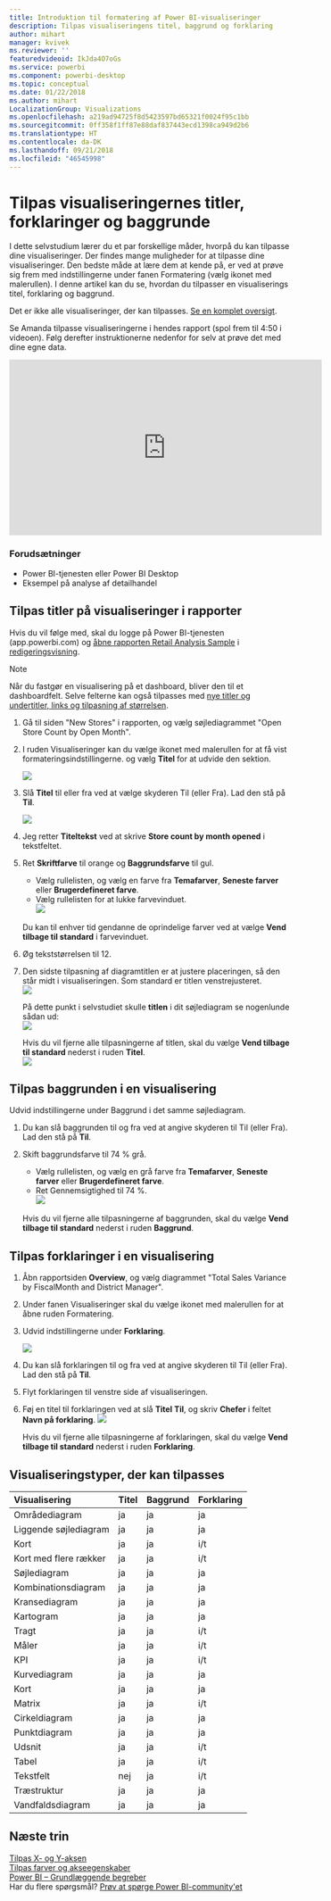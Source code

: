 ```yaml
---
title: Introduktion til formatering af Power BI-visualiseringer
description: Tilpas visualiseringens titel, baggrund og forklaring
author: mihart
manager: kvivek
ms.reviewer: ''
featuredvideoid: IkJda4O7oGs
ms.service: powerbi
ms.component: powerbi-desktop
ms.topic: conceptual
ms.date: 01/22/2018
ms.author: mihart
LocalizationGroup: Visualizations
ms.openlocfilehash: a219ad94725f8d5423597bd65321f0024f95c1bb
ms.sourcegitcommit: 0ff358f1ff87e88daf837443ecd1398ca949d2b6
ms.translationtype: HT
ms.contentlocale: da-DK
ms.lasthandoff: 09/21/2018
ms.locfileid: "46545998"
---
```

# <a name="customize-visualization-titles-legends-and-backgrounds"></a>Tilpas visualiseringernes titler, forklaringer og baggrunde
I dette selvstudium lærer du et par forskellige måder, hvorpå du kan tilpasse dine visualiseringer.   Der findes mange muligheder for at tilpasse dine visualiseringer. Den bedste måde at lære dem at kende på, er ved at prøve sig frem med indstillingerne under fanen Formatering (vælg ikonet med malerullen).  I denne artikel kan du se, hvordan du tilpasser en visualiserings titel, forklaring og baggrund.  

Det er ikke alle visualiseringer, der kan tilpasses. [Se en komplet oversigt](#list).  

Se Amanda tilpasse visualiseringerne i hendes rapport (spol frem til 4:50 i videoen). Følg derefter instruktionerne nedenfor for selv at prøve det med dine egne data.

<iframe width="560" height="315" src="https://www.youtube.com/embed/IkJda4O7oGs" frameborder="0" allowfullscreen></iframe>

### <a name="prerequisites"></a>Forudsætninger
- Power BI-tjenesten eller Power BI Desktop
- Eksempel på analyse af detailhandel

## <a name="customize-visualization-titles-in-reports"></a>Tilpas titler på visualiseringer i rapporter
Hvis du vil følge med, skal du logge på Power BI-tjenesten (app.powerbi.com) og [åbne rapporten Retail Analysis Sample](../sample-datasets.md) i [redigeringsvisning](../service-interact-with-a-report-in-editing-view.md).

> [!NOTE]
> Når du fastgør en visualisering på et dashboard, bliver den til et dashboardfelt.  Selve felterne kan også tilpasses med [nye titler og undertitler, links og tilpasning af størrelsen](../service-dashboard-edit-tile.md).
> 
> 

1. Gå til siden "New Stores" i rapporten, og vælg søjlediagrammet "Open Store Count by Open Month".
2. I ruden Visualiseringer kan du vælge ikonet med malerullen for at få vist formateringsindstillingerne.  og vælg **Titel** for at udvide den sektion.  

   ![](media/power-bi-visualization-customize-title-background-and-legend/power-bi-formatting-menu.png)
3. Slå **Titel** til eller fra ved at vælge skyderen Til (eller Fra). Lad den stå på **Til**.  

   ![](media/power-bi-visualization-customize-title-background-and-legend/onoffslider.png)
4. Jeg retter **Titeltekst** ved at skrive **Store count by month opened** i tekstfeltet.  
5. Ret **Skriftfarve** til orange og **Baggrundsfarve** til gul.

   * Vælg rullelisten, og vælg en farve fra **Temafarver**, **Seneste farver** eller **Brugerdefineret farve**.
   * Vælg rullelisten for at lukke farvevinduet.  
     ![](media/power-bi-visualization-customize-title-background-and-legend/customizecolorpicker.png)

   Du kan til enhver tid gendanne de oprindelige farver ved at vælge **Vend tilbage til standard** i farvevinduet.
6. Øg tekststørrelsen til 12.
7. Den sidste tilpasning af diagramtitlen er at justere placeringen, så den står midt i visualiseringen. Som standard er titlen venstrejusteret.  
   ![](media/power-bi-visualization-customize-title-background-and-legend/customizealign.png)

    På dette punkt i selvstudiet skulle **titlen** i dit søjlediagram se nogenlunde sådan ud:  
    ![](media/power-bi-visualization-customize-title-background-and-legend/tutorialprogress1.png)

    Hvis du vil fjerne alle tilpasningerne af titlen, skal du vælge **Vend tilbage til standard** nederst i ruden **Titel**.  
    ![](media/power-bi-visualization-customize-title-background-and-legend/revertall.png)

## <a name="customize-visualization-backgrounds"></a>Tilpas baggrunden i en visualisering
Udvid indstillingerne under Baggrund i det samme søjlediagram.

1. Du kan slå baggrunden til og fra ved at angive skyderen til Til (eller Fra). Lad den stå på **Til**.
2. Skift baggrundsfarve til 74 % grå.

   * Vælg rullelisten, og vælg en grå farve fra **Temafarver**, **Seneste farver** eller **Brugerdefineret farve**.
   * Ret Gennemsigtighed til 74 %.   
     ![](media/power-bi-visualization-customize-title-background-and-legend/power-bi-customize-background.png)

   Hvis du vil fjerne alle tilpasningerne af baggrunden, skal du vælge **Vend tilbage til standard** nederst i ruden **Baggrund**.

## <a name="customize-visualization-legends"></a>Tilpas forklaringer i en visualisering
1. Åbn rapportsiden **Overview**, og vælg diagrammet "Total Sales Variance by FiscalMonth and District Manager".
2. Under fanen Visualiseringer skal du vælge ikonet med malerullen for at åbne ruden Formatering.  
3. Udvid indstillingerne under **Forklaring**.

      ![](media/power-bi-visualization-customize-title-background-and-legend/legend.png)
4. Du kan slå forklaringen til og fra ved at angive skyderen til Til (eller Fra). Lad den stå på **Til**.
5. Flyt forklaringen til venstre side af visualiseringen.    
6. Føj en titel til forklaringen ved at slå **Titel** **Til**, og skriv **Chefer** i feltet **Navn på forklaring**.
   ![](media/power-bi-visualization-customize-title-background-and-legend/legend-move.png)

   Hvis du vil fjerne alle tilpasningerne af forklaringen, skal du vælge **Vend tilbage til standard** nederst i ruden **Forklaring**.

<a name="list"></a>

## <a name="visualization-types-that-can-be-customized"></a>Visualiseringstyper, der kan tilpasses

| Visualisering | Titel | Baggrund | Forklaring |
|:--- |:--- |:--- |:--- |
| Områdediagram |ja |ja |ja |
| Liggende søjlediagram |ja |ja |ja |
| Kort |ja |ja |i/t |
| Kort med flere rækker |ja |ja |i/t |
| Søjlediagram |ja |ja |ja |
| Kombinationsdiagram |ja |ja |ja |
| Kransediagram |ja |ja |ja |
| Kartogram |ja |ja |ja |
| Tragt |ja |ja |i/t |
| Måler |ja |ja |i/t |
| KPI |ja |ja |i/t |
| Kurvediagram |ja |ja |ja |
| Kort |ja |ja |ja |
| Matrix |ja |ja |i/t |
| Cirkeldiagram |ja |ja |ja |
| Punktdiagram |ja |ja |ja |
| Udsnit |ja |ja |i/t |
| Tabel |ja |ja |i/t |
| Tekstfelt |nej |ja |i/t |
| Træstruktur |ja |ja |ja |
| Vandfaldsdiagram |ja |ja |ja |

## <a name="next-steps"></a>Næste trin
[Tilpas X- og Y-aksen](power-bi-visualization-customize-x-axis-and-y-axis.md)  
[Tilpas farver og akseegenskaber](service-getting-started-with-color-formatting-and-axis-properties.md)  
[Power BI – Grundlæggende begreber](../consumer/end-user-basic-concepts.md)  
Har du flere spørgsmål? [Prøv at spørge Power BI-community'et](http://community.powerbi.com/)


